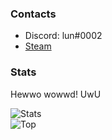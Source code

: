 ### Contacts
- Discord: lun#0002
- [Steam](https://steamcommunity.com/id/nahbrofr/)

### Stats
Hewwo wowwd! UwU

![Stats](https://github-readme-stats.vercel.app/api?username=abience&show_icons=true&theme=dracula)  
![Top](https://github-readme-stats.vercel.app/api/top-langs/?username=abience&theme=dracula)
